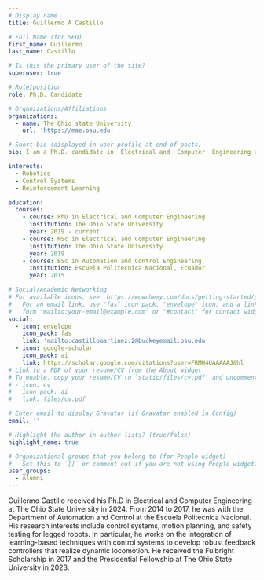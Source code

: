 ```yaml
---
# Display name
title: Guillermo A Castillo

# Full Name (for SEO)
first_name: Guillermo
last_name: Castillo

# Is this the primary user of the site?
superuser: true

# Role/position
role: Ph.D. Candidate

# Organizations/Affiliations
organizations:
  - name: The Ohio state University
    url: 'https://mae.osu.edu'

# Short bio (displayed in user profile at end of posts)
bio: I am a Ph.D. candidate in  Electrical and  Computer  Engineering at The Ohio State University.

interests:
  - Robotics
  - Control Systems 
  - Reinforcement Learning

education:
  courses:
    - course: PhD in Electrical and Computer Engineering
      institution: The Ohio State University
      year: 2019 - current
    - course: MSc in Electrical and Computer Engineering
      institution: The Ohio State University
      year: 2019
    - course: BSc in Automation and Control Engineering
      institution: Escuela Politecnica Nacional, Ecuador
      year: 2015

# Social/Academic Networking
# For available icons, see: https://wowchemy.com/docs/getting-started/page-builder/#icons
#   For an email link, use "fas" icon pack, "envelope" icon, and a link in the
#   form "mailto:your-email@example.com" or "#contact" for contact widget.
social:
  - icon: envelope
    icon_pack: fas
    link: 'mailto:castillomartinez.2@buckeyemail.osu.edu'
  - icon: google-scholar
    icon_pack: ai
    link: https://scholar.google.com/citations?user=FRMH4UAAAAAJ&hl
# Link to a PDF of your resume/CV from the About widget.
# To enable, copy your resume/CV to `static/files/cv.pdf` and uncomment the lines below.
# - icon: cv
#   icon_pack: ai
#   link: files/cv.pdf

# Enter email to display Gravatar (if Gravatar enabled in Config)
email: ''

# Highlight the author in author lists? (true/false)
highlight_name: true

# Organizational groups that you belong to (for People widget)
#   Set this to `[]` or comment out if you are not using People widget.
user_groups:
  - Alumni
---
```

Guillermo  Castillo received his Ph.D in  Electrical and  Computer  Engineering at The Ohio State University in 2024. From  2014  to  2017,  he was with the  Department of  Automation and  Control at the Escuela Politecnica Nacional. His research interests include control systems, motion planning, and safety testing for legged robots. In particular, he works on the integration of learning-based techniques with control systems to develop robust feedback controllers that realize dynamic locomotion. He received the Fulbright Scholarship in 2017 and the Presidential Fellowship at The Ohio State University in 2023.
